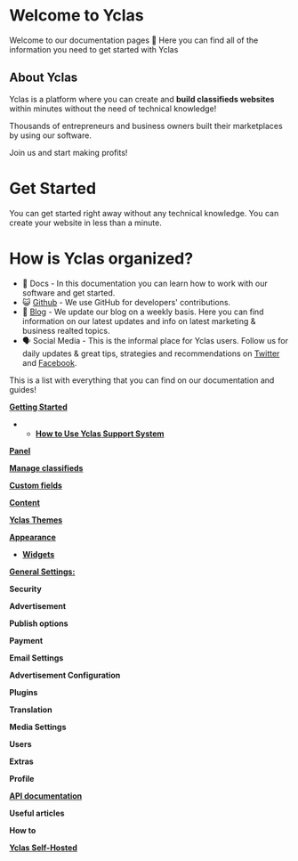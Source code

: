 # Welcome to Yclas

Welcome to our documentation pages **👋** Here you can find all of the information you need to get started with Yclas

## About Yclas

    
Yclas is a platform where you can create and **build classifieds websites** within minutes without the need of technical knowledge!

Thousands of entrepreneurs and business owners built their marketplaces by using our software. 

Join us and start making profits!

# Get Started
You can get started right away without any technical knowledge. You can create your website in less than a minute.

# How is Yclas organized? 

 - 📖 Docs - In this documentation you can learn how to work with our software and get started.
- 😺 [Github](https://github.com/yclas) - We use GitHub for developers' contributions. 
 - 📝 [Blog](yclas.com/blog) - We update our blog on a weekly basis. Here you can find information on our latest updates and info on latest marketing & business realted topics.
 - 🗣 Social Media - This is the informal place for Yclas users. Follow us for daily updates & great tips, strategies and recommendations on [Twitter](https://twitter.com/Yclascom) and [Facebook](https://www.facebook.com/yclascom/). 

This is a list with everything that you can find on our documentation and guides! 

[**Getting Started**](README.md)

 -  -  [**How to Use Yclas Support System**](Home-how-to-use-yclas-support-system.md) 

[**Panel**](panel.md)

[**Manage classifieds**](Classifieds.md)

[**Custom fields**](Custom-fields.md)

[**Content**](Content.md)

[**Yclas Themes**](Themes.md)

[**Appearance**](Appearance.md)

  - [**Widgets**](Widgets.md)

[**General Settings:**](General-Settings.md)

 **Security**


 

**Advertisement**


**Publish options**


**Payment**


**Email Settings**


**Advertisement Configuration**

**Plugins**

**Translation**

**Media Settings**

**Users**

**Extras**


**Profile**

[**API documentation**](api-documentation.md)

**Useful articles**

**How to**

[**Yclas Self-Hosted**](self-hosted.md)


